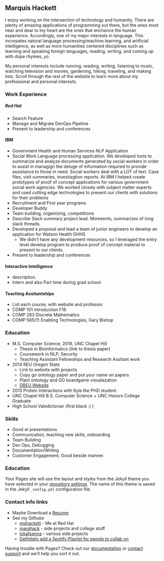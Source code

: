 ## Marquis Hackett

I enjoy working on the intersection of technology and humanity. There are plenty of amazing applications of programming out there, but the ones most near and dear to my heart are the ones that enchance the human experience. Accordingly, one of my major interests in language. This incorpates natural language processing/machine learning, and artificial intelligence, as well as more humanities centered disciplines such as learning and speaking foreign languages, reading, writing, and coming up with dope rhymes, yo. 

My personal interests include running, reading, writing, listening to music, watching television and movies, gardening, hiking, traveling, and making lists. Scroll through the rest of the website to learn more about my professional and personal interests.


### Work Experience 

##### Red Hat

 - Search Feature
 - Manage and Migrate DevOps Pipeline
 - Present to leadership and conferences

#### IBM 

 - Government Health and Human Services NLP Application
  - Social Work Language processing application. We developed tools to summarize and analyze documents generated by social workers in order to assist in managign the deluge of information required to provide assistance to those in need. Social workers deal with a LOT of text.  Case files, visit summaries, investiagtion reports. At IBM I helped create prototypes of proof of concept applications for various government social work agencies. We worked closely with subject matter experts and used cutting edge technologies to present our clients with solutions for their problems 
 - Recruitment and First year programs
  - Developer Buddy
  - Team building, orgainizing, competitions
 - Describe Slack summary project lead. Momeents, summarizes of long slack threads.
 - Developed a proposal and lead a team of junior engineers to develop an application for Watson Health GHHS
   - We didn't have any development resources, so I leveraged the entry level develop program to produce proof of concept material to present to our clients.  
 - Present to leadership and conferences

#### Interactive Intelligence
 - description. 
 - Intern and also Part time during grad school


#### Teaching Assitantships
 - List each course, with website and professor
 - COMP 101 introduction F16
 - COMP 283 Discrete Mathematics
 - COMP 585(?) Enabling Technologies, Gary Bishop

### Education
  - M.S. Computer Science, 2018, UNC Chapel Hill
    - Thesis in Bioinformatics (link to thesis paper)
    - Coursework in NLP, Security
    - Teaching Assistant Fellowships and Research Assitant work
  - 2014 REU Oregon State
    - Link to website with projects
    - Copy go ontology paper and put your name on papers
    - Plant ontology and GO boardgame visualazation
    - [DREU Website](https://dreuarchive.cra.org/2015/Hackett/blog.html) 
  - 2013 Protein Interactions with Kyla the PHD student. 
  - UNC Chapel Hill B.S. Computer Science + UNC Honors College Graduate 
  - High School Valedictorian (first black :) ) 

### Skills
  - Good at presentations
  - Communication, teaching new skills, onboarding
  - Team Building
  - Dev Ops, Debugging
  - Documentation/Writing
  - Customer Engagement, Good beside manner. 


### Education 
Your Pages site will use the layout and styles from the Jekyll theme you have selected in your [repository settings](https://github.com/lokafsenna/lokafsenna.github.io/settings/pages). The name of this theme is saved in the Jekyll `_config.yml` configuration file.

### Contact info links 
 - Maybe Download a [Resume](Resume.pdf)
 - See my Githubs 
   - [mqhackett](https://github.com/mqhackett) - Me at Red Hat
   - [marqhack](https://github.com/marqhack) - side projects and college stuff
   - [lokafsenna](https://github.com/lokafsenna) - various side projects
   - [Definitely add a Spotify Playlist for people to collab on](empty)
 
Having trouble with Pages? Check out our [documentation](https://docs.github.com/categories/github-pages-basics/) or [contact support](https://support.github.com/contact) and we’ll help you sort it out.
